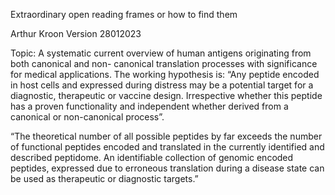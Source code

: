 Extraordinary open reading frames or how to find them

Arthur Kroon
Version 28012023

Topic: A systematic current overview of human antigens originating from both canonical and non-
canonical translation processes with significance for medical applications.
The working hypothesis is: “Any peptide encoded in host cells and expressed during distress may be a
potential target for a diagnostic, therapeutic or vaccine design. Irrespective whether this peptide has
a proven functionality and independent whether derived from a canonical or non-canonical process”.

“The theoretical number of all possible peptides by far exceeds the number of functional peptides
encoded and translated in the currently identified and described peptidome. An identifiable
collection of genomic encoded peptides, expressed due to erroneous translation during a disease
state can be used as therapeutic or diagnostic targets.”

